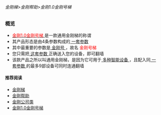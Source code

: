 ###### 金刚梯>金刚帮助>金刚1.0金刚号梯
### 概览

- [<font color="red"> 金刚1.0金刚号梯 </font>](https://github.com/a2zitpro/web/blob/master/kkproducts1.0.md)是一款通用金刚梯的称谓
- 其产品形态是由4条参数构成的[ 一套参数 ](https://github.com/a2zitpro/web/blob/master/parametersofkkid.md)
- 其中最重要的参数是[ 金刚号 ](https://github.com/a2zitpro/web/blob/master/kkid.md)，故名<font color="red"> 金刚号梯 </font>
- 您只需把[ 这套参数 ](https://github.com/a2zitpro/web/blob/master/parametersofkkid.md)正确送入您的设备，即可翻墙
- 该款产品之所以叫通用金刚梯，是因为它可用于[ 多种智能设备 ](https://github.com/a2zitpro/web/blob/master/list_kkproducts1.0.md)，且配入同[ 一套参数 ](https://github.com/a2zitpro/web/blob/master/parametersofkkid.md)的最多9部设备可同时连通翻墙

#### 推荐阅读

- [金刚梯](https://github.com/a2zitpro/web/blob/master/dlb.md)
- [金刚帮助](https://github.com/a2zitpro/web/blob/master/list_helpkkvpn.md)
- [金刚公司类](https://github.com/a2zitpro/web/blob/master/list_a2zitpro.md)
- [金刚1.0金刚号梯](https://github.com/a2zitpro/web/blob/master/list_helpkkvpn1.0.md)
